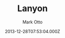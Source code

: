 ---
title: Lanyon
github: 'https://github.com/poole/lanyon'
demo: 'http://lanyon.getpoole.com/'
author: Mark Otto
ssg:
  - Jekyll
cms:
  - No Cms
date: 2013-12-28T07:53:04.000Z
github_branch: master
description: 'A content-first, sliding sidebar theme for Jekyll.'
stale: false
---